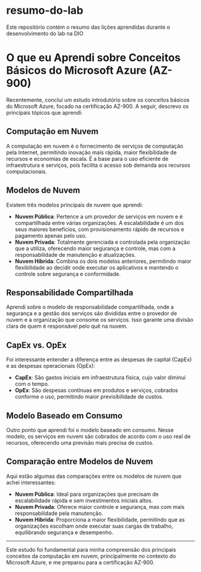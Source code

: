 # resumo-do-lab
Este repositório contém o resumo das lições aprendidas durante o desenvolvimento do lab na DIO

# O que eu Aprendi sobre Conceitos Básicos do Microsoft Azure (AZ-900)

Recentemente, concluí um estudo introdutório sobre os conceitos básicos do Microsoft Azure, focado na certificação AZ-900. A seguir, descrevo os principais tópicos que aprendi:

## Computação em Nuvem
A computação em nuvem é o fornecimento de serviços de computação pela Internet, permitindo inovação mais rápida, maior flexibilidade de recursos e economias de escala. É a base para o uso eficiente de infraestrutura e serviços, pois facilita o acesso sob demanda aos recursos computacionais.

## Modelos de Nuvem
Existem três modelos principais de nuvem que aprendi:
- **Nuvem Pública**: Pertence a um provedor de serviços em nuvem e é compartilhada entre várias organizações. A escalabilidade é um dos seus maiores benefícios, com provisionamento rápido de recursos e pagamento apenas pelo uso.
- **Nuvem Privada**: Totalmente gerenciada e controlada pela organização que a utiliza, oferecendo maior segurança e controle, mas com a responsabilidade de manutenção e atualizações.
- **Nuvem Híbrida**: Combina os dois modelos anteriores, permitindo maior flexibilidade ao decidir onde executar os aplicativos e mantendo o controle sobre segurança e conformidade.

## Responsabilidade Compartilhada
Aprendi sobre o modelo de responsabilidade compartilhada, onde a segurança e a gestão dos serviços são divididas entre o provedor de nuvem e a organização que consome os serviços. Isso garante uma divisão clara de quem é responsável pelo quê na nuvem.

## CapEx vs. OpEx
Foi interessante entender a diferença entre as despesas de capital (CapEx) e as despesas operacionais (OpEx):
- **CapEx**: São gastos iniciais em infraestrutura física, cujo valor diminui com o tempo.
- **OpEx**: São despesas contínuas em produtos e serviços, cobrados conforme o uso, permitindo maior previsibilidade de custos.

## Modelo Baseado em Consumo
Outro ponto que aprendi foi o modelo baseado em consumo. Nesse modelo, os serviços em nuvem são cobrados de acordo com o uso real de recursos, oferecendo uma previsão mais precisa de custos.

## Comparação entre Modelos de Nuvem
Aqui estão algumas das comparações entre os modelos de nuvem que achei interessantes:
- **Nuvem Pública**: Ideal para organizações que precisam de escalabilidade rápida e sem investimentos iniciais altos.
- **Nuvem Privada**: Oferece maior controle e segurança, mas com mais responsabilidade pela manutenção.
- **Nuvem Híbrida**: Proporciona a maior flexibilidade, permitindo que as organizações escolham onde executar suas cargas de trabalho, equilibrando segurança e desempenho.

---

Este estudo foi fundamental para minha compreensão dos principais conceitos da computação em nuvem, principalmente no contexto do Microsoft Azure, e me preparou para a certificação AZ-900.
